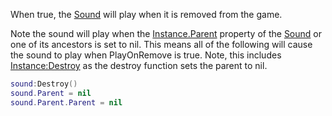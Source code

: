 When true, the [Sound](https://developer.roblox.com/en-us/api-reference/class/Sound) will play when it is removed from the game.

Note the sound will play when the [Instance.Parent](https://developer.roblox.com/en-us/api-reference/property/Instance/Parent) property of the [Sound](https://developer.roblox.com/en-us/api-reference/class/Sound) or one of its ancestors is set to nil. This means all of the following will cause the sound to play when PlayOnRemove is true. Note, this includes [Instance:Destroy](https://developer.roblox.com/en-us/api-reference/function/Instance/Destroy) as the destroy function sets the parent to nil.

```Lua
sound:Destroy()
sound.Parent = nil
sound.Parent.Parent = nil
```